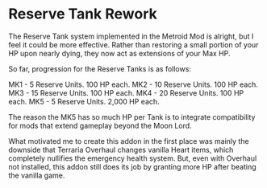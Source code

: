 # Reserve Tank Rework


The Reserve Tank system implemented in the Metroid Mod is alright, but I feel it could be more effective. Rather than restoring a small portion of your HP upon nearly dying, they now act as extensions of your Max HP.


So far, progression for the Reserve Tanks is as follows:

MK1 - 5 Reserve Units. 100 HP each.
MK2 - 10 Reserve Units. 100 HP each.
MK3 - 15 Reserve Units. 100 HP each.
MK4 - 20 Reserve Units. 100 HP each.
MK5 - 5 Reserve Units. 2,000 HP each.


The reason the MK5 has so much HP per Tank is to integrate compatibility for mods that extend gameplay beyond the Moon Lord.

What motivated me to create this addon in the first place was mainly the downside that Terraria Overhaul changes vanilla Heart items, which completely nullifies the emergency health system. But, even with Overhaul not installed, this addon still does its job by granting more HP after beating the vanilla game.

